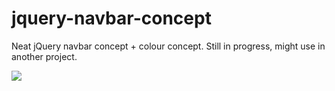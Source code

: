 # jquery-navbar-concept
Neat jQuery navbar concept + colour concept. Still in progress, might use in another project.

<img src="http://imgur.com/a/ggDkp">
